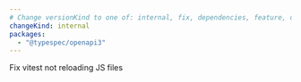 ```yaml
---
# Change versionKind to one of: internal, fix, dependencies, feature, deprecation, breaking
changeKind: internal
packages:
  - "@typespec/openapi3"
---
```


Fix vitest not reloading JS files
